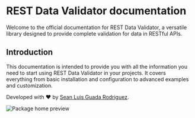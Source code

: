 # REST Data Validator documentation

Welcome to the official documentation for REST Data Validator, a versatile library designed to provide complete validation for data in RESTful APIs.

## Introduction

This documentation is intended to provide you with all the information you need to start using REST Data Validator in your projects. It covers everything from basic installation and configuration to advanced examples and customization.

Developed with ❤️ by [Sean Luis Guada Rodriguez](https://github.com/SeanLuis).

![Package home preview](https://rest-data-validator.netlify.app/img/preview.png)
